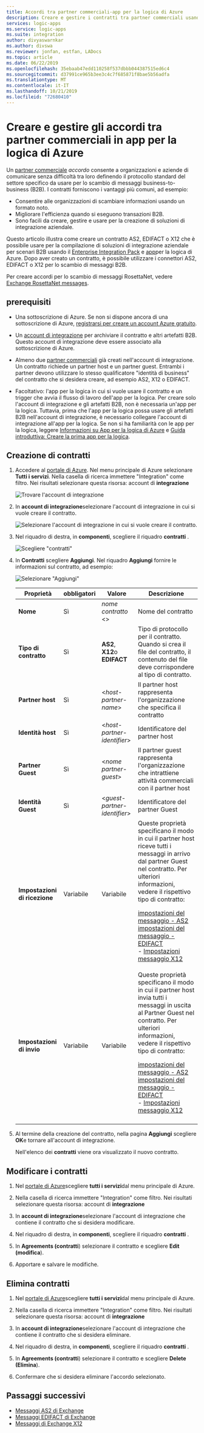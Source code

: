 ```yaml
---
title: Accordi tra partner commerciali-app per la logica di Azure
description: Creare e gestire i contratti tra partner commerciali usando app per la logica di Azure e Enterprise Integration Pack
services: logic-apps
ms.service: logic-apps
ms.suite: integration
author: divyaswarnkar
ms.author: divswa
ms.reviewer: jonfan, estfan, LADocs
ms.topic: article
ms.date: 06/22/2019
ms.openlocfilehash: 35ebaab47edd110258f537dbbb044387515ed6c4
ms.sourcegitcommit: d37991ce965b3ee3c4c7f685871f8bae5b56adfa
ms.translationtype: MT
ms.contentlocale: it-IT
ms.lasthandoff: 10/21/2019
ms.locfileid: "72680410"
---
```

# <a name="create-and-manage-trading-partner-agreements-in-azure-logic-apps"></a>Creare e gestire gli accordi tra partner commerciali in app per la logica di Azure

Un [partner commerciale](../logic-apps/logic-apps-enterprise-integration-partners.md) 
*accordo* consente a organizzazioni e aziende di comunicare senza difficoltà tra loro definendo il protocollo standard del settore specifico da usare per lo scambio di messaggi business-to-business (B2B). I contratti forniscono i vantaggi più comuni, ad esempio:

* Consentire alle organizzazioni di scambiare informazioni usando un formato noto.
* Migliorare l'efficienza quando si eseguono transazioni B2B.
* Sono facili da creare, gestire e usare per la creazione di soluzioni di integrazione aziendale.

Questo articolo illustra come creare un contratto AS2, EDIFACT o X12 che è possibile usare per la compilazione di soluzioni di integrazione aziendale per scenari B2B usando il [Enterprise Integration Pack](../logic-apps/logic-apps-enterprise-integration-overview.md) e [app](../logic-apps/logic-apps-overview.md)per la logica di Azure. Dopo aver creato un contratto, è possibile utilizzare i connettori AS2, EDIFACT o X12 per lo scambio di messaggi B2B.

Per creare accordi per lo scambio di messaggi RosettaNet, vedere [Exchange RosettaNet messages](../logic-apps/logic-apps-enterprise-integration-rosettanet.md).

## <a name="prerequisites"></a>prerequisiti

* Una sottoscrizione di Azure. Se non si dispone ancora di una sottoscrizione di Azure, [registrarsi per creare un account Azure gratuito](https://azure.microsoft.com/free/).

* Un [account di integrazione](../logic-apps/logic-apps-enterprise-integration-create-integration-account.md) per archiviare il contratto e altri artefatti B2B. Questo account di integrazione deve essere associato alla sottoscrizione di Azure.

* Almeno due [partner commerciali](../logic-apps/logic-apps-enterprise-integration-partners.md) già creati nell'account di integrazione. Un contratto richiede un partner host e un partner guest. Entrambi i partner devono utilizzare lo stesso qualificatore "identità di business" del contratto che si desidera creare, ad esempio AS2, X12 o EDIFACT.

* Facoltativo: l'app per la logica in cui si vuole usare il contratto e un trigger che avvia il flusso di lavoro dell'app per la logica. Per creare solo l'account di integrazione e gli artefatti B2B, non è necessaria un'app per la logica. Tuttavia, prima che l'app per la logica possa usare gli artefatti B2B nell'account di integrazione, è necessario collegare l'account di integrazione all'app per la logica. Se non si ha familiarità con le app per la logica, leggere [Informazioni su App per la logica di Azure](../logic-apps/logic-apps-overview.md) e [Guida introduttiva: Creare la prima app per la logica](../logic-apps/quickstart-create-first-logic-app-workflow.md).

## <a name="create-agreements"></a>Creazione di contratti

1. Accedere al [portale di Azure](https://portal.azure.com).
Nel menu principale di Azure selezionare **Tutti i servizi**. Nella casella di ricerca immettere "Integration" come filtro. Nei risultati selezionare questa risorsa: account di **integrazione**

   ![Trovare l'account di integrazione](./media/logic-apps-enterprise-integration-agreements/find-integration-accounts.png)

1. In **account di integrazione**selezionare l'account di integrazione in cui si vuole creare il contratto.

   ![Selezionare l'account di integrazione in cui si vuole creare il contratto.](./media/logic-apps-enterprise-integration-agreements/select-integration-account.png)

1. Nel riquadro di destra, in **componenti**, scegliere il riquadro **contratti** .

   ![Scegliere "contratti"](./media/logic-apps-enterprise-integration-agreements/agreement-1.png)

1. In **Contratti** scegliere **Aggiungi**. Nel riquadro **Aggiungi** fornire le informazioni sul contratto, ad esempio:

   ![Selezionare "Aggiungi"](./media/logic-apps-enterprise-integration-agreements/agreement-2.png)

   | Proprietà | obbligatori | Valore | Descrizione |
   |----------|----------|-------|-------------|
   | **Nome** | Sì | *nome contratto* <> | Nome del contratto |
   | **Tipo di contratto** | Sì | **AS2**, **X12**o **EDIFACT** | Tipo di protocollo per il contratto. Quando si crea il file del contratto, il contenuto del file deve corrispondere al tipo di contratto. | |  
   | **Partner host** | Sì | <*host-partner-name*> | Il partner host rappresenta l'organizzazione che specifica il contratto |
   | **Identità host** | Sì | <*host-partner-identifier*> | Identificatore del partner host |
   | **Partner Guest** | Sì | <*nome partner-guest*> | Il partner guest rappresenta l'organizzazione che intrattiene attività commerciali con il partner host |
   | **Identità Guest** | Sì | <*guest-partner-identifier*> | Identificatore del partner Guest |
   | **Impostazioni di ricezione** | Variabile | Variabile | Queste proprietà specificano il modo in cui il partner host riceve tutti i messaggi in arrivo dal partner Guest nel contratto. Per ulteriori informazioni, vedere il rispettivo tipo di contratto: <p>[impostazioni del messaggio - AS2](../logic-apps/logic-apps-enterprise-integration-as2-message-settings.md) <br>[impostazioni del messaggio - EDIFACT](logic-apps-enterprise-integration-edifact.md) <br>- [Impostazioni messaggio X12](logic-apps-enterprise-integration-x12.md) |
   | **Impostazioni di invio** | Variabile | Variabile | Queste proprietà specificano il modo in cui il partner host invia tutti i messaggi in uscita al Partner Guest nel contratto. Per ulteriori informazioni, vedere il rispettivo tipo di contratto: <p>[impostazioni del messaggio - AS2](../logic-apps/logic-apps-enterprise-integration-as2-message-settings.md) <br>[impostazioni del messaggio - EDIFACT](logic-apps-enterprise-integration-edifact.md) <br>- [Impostazioni messaggio X12](logic-apps-enterprise-integration-x12.md) |
   |||||

1. Al termine della creazione del contratto, nella pagina **Aggiungi** scegliere **OK**e tornare all'account di integrazione.

   Nell'elenco dei **contratti** viene ora visualizzato il nuovo contratto.

## <a name="edit-agreements"></a>Modificare i contratti

1. Nel [portale di Azure](https://portal.azure.com)scegliere **tutti i servizi**dal menu principale di Azure.

1. Nella casella di ricerca immettere "Integration" come filtro. Nei risultati selezionare questa risorsa: account di **integrazione**

1. In **account di integrazione**selezionare l'account di integrazione che contiene il contratto che si desidera modificare.

1. Nel riquadro di destra, in **componenti**, scegliere il riquadro **contratti** .

1. In **Agreements (contratti**) selezionare il contratto e scegliere **Edit (modifica**).

1. Apportare e salvare le modifiche.

## <a name="delete-agreements"></a>Elimina contratti

1. Nel [portale di Azure](https://portal.azure.com)scegliere **tutti i servizi**dal menu principale di Azure.

1. Nella casella di ricerca immettere "Integration" come filtro. Nei risultati selezionare questa risorsa: account di **integrazione**

1. In **account di integrazione**selezionare l'account di integrazione che contiene il contratto che si desidera eliminare.

1. Nel riquadro di destra, in **componenti**, scegliere il riquadro **contratti** .

1. In **Agreements (contratti**) selezionare il contratto e scegliere **Delete (Elimina**).

1. Confermare che si desidera eliminare l'accordo selezionato.

## <a name="next-steps"></a>Passaggi successivi

* [Messaggi AS2 di Exchange](logic-apps-enterprise-integration-as2.md)
* [Messaggi EDIFACT di Exchange](logic-apps-enterprise-integration-edifact.md)
* [Messaggi di Exchange X12](logic-apps-enterprise-integration-x12.md)
